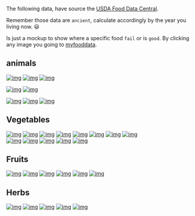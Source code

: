 The following data, have source the [USDA Food Data Central](https://fdc.nal.usda.gov/).   

Remember those data are `ancient`, calculate accordingly by the year you living now. 😃

Is just a mockup to show where a specific food `fail` or is `good`. By clicking any image you going to [myfooddata](https://tools.myfooddata.com/nutrition-facts/).

## animals

[![img](../assets/foodata/pork.png)](https://tools.myfooddata.com/nutrition-facts/167823/100g/1)
[![img](../assets/foodata/chicken_breast.png)](https://tools.myfooddata.com/nutrition-facts/171077/100g/1)
[![img](../assets/foodata/beef.png)](https://tools.myfooddata.com/nutrition-facts/170641/100g/1)  

[![img](../assets/foodata/shrimp.png)](https://tools.myfooddata.com/nutrition-facts/171971/100g/1)
[![img](../assets/foodata/cod.png)](https://tools.myfooddata.com/nutrition-facts/171955/100g/1)  

[![img](../assets/foodata/eggs_fried.png)](https://tools.myfooddata.com/nutrition-facts/173423/100g/1)
[![img](../assets/foodata/eggs_boiled.png)](https://tools.myfooddata.com/nutrition-facts/173424/100g/1)
[![img](../assets/foodata/cottage_cheese.png)](https://tools.myfooddata.com/nutrition-facts/172182/100g/1)  


## Vegetables

[![img](../assets/foodata/cauliflower.png)](https://tools.myfooddata.com/recipe-nutrition-calculator/788821/100g/1/1)
[![img](../assets/foodata/iceberg.png)](https://tools.myfooddata.com/nutrition-facts/169248/100g/1)
[![img](../assets/foodata/cabbage.png)](https://tools.myfooddata.com/nutrition-facts/169975/100g/1)
[![img](../assets/foodata/broccoli.png)](https://tools.myfooddata.com/nutrition-facts/170379/100g/1)
[![img](../assets/foodata/cucumber.png)](https://tools.myfooddata.com/nutrition-facts/168409/100g/1)
[![img](../assets/foodata/tomatoes.png)](https://tools.myfooddata.com/nutrition-facts/170457/100g/1)
[![img](../assets/foodata/carrots.png)](https://tools.myfooddata.com/nutrition-facts/170393/100g/1)
[![img](../assets/foodata/lentils.png)](https://tools.myfooddata.com/nutrition-facts/172420/100g/1)  
[![img](../assets/foodata/mung_beans_sprouts.png)](https://tools.myfooddata.com/nutrition-facts/169957/100g/1)
[![img](../assets/foodata/chickpeas.png)](https://tools.myfooddata.com/nutrition-facts/465794/100g/1)
[![img](../assets/foodata/garlic.png)](https://tools.myfooddata.com/nutrition-facts/169230/wt3/1)
[![img](../assets/foodata/garlic_powder.png)](https://tools.myfooddata.com/nutrition-facts/171325/wt1/1)
[![img](../assets/foodata/onions.png)](https://tools.myfooddata.com/nutrition-facts/170000/100g/1)  


## Fruits
[![img](../assets/foodata/avocados.png)](https://tools.myfooddata.com/nutrition-facts/171705/100g/1)
[![img](../assets/foodata/bananas.png)](https://tools.myfooddata.com/nutrition-facts/173944/100g/1)
[![img](../assets/foodata/orange_juice.png)](https://tools.myfooddata.com/nutrition-facts/169098/100g/1)
[![img](../assets/foodata/watermelon.png)](https://tools.myfooddata.com/nutrition-facts/167765/100g/1)
[![img](../assets/foodata/red_apples.png)](https://tools.myfooddata.com/nutrition-facts/168204/100g/1)
[![img](../assets/foodata/green_apples.png)](https://tools.myfooddata.com/nutrition-facts/168203/100g/1)  

## Herbs
[![img](../assets/foodata/dill.png)](https://tools.myfooddata.com/nutrition-facts/172233/wt1/1)
[![img](../assets/foodata/parsley.png)](https://tools.myfooddata.com/nutrition-facts/170416/wt2/1)
[![img](../assets/foodata/coriander.png)](https://tools.myfooddata.com/nutrition-facts/169997/wt1/1)
[![img](../assets/foodata/cumin.png)](https://tools.myfooddata.com/nutrition-facts/733462/wt1/1)
[![img](../assets/foodata/turmeric.png)](https://tools.myfooddata.com/nutrition-facts/172231/wt1/1)  


